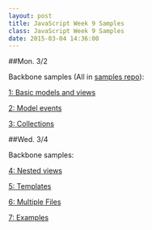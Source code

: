 ```yaml
---
layout: post
title: JavaScript Week 9 Samples
class: JavaScript Week 9 Samples
date: 2015-03-04 14:36:00
---
```


##Mon. 3/2

Backbone samples (All in [samples repo](http://github.com/portlandcodeschool/jse-win15-samples)):

[1: Basic models and views](http://github.com/portlandcodeschool/jse-win15-samples/tree/master/backbone/1-basic-model-view)

[2: Model events](http://github.com/portlandcodeschool/jse-win15-samples/tree/master/backbone/2-model-events)

[3: Collections](http://github.com/portlandcodeschool/jse-win15-samples/tree/master/backbone/3-collections)



##Wed. 3/4

Backbone samples:

[4: Nested views](http://github.com/portlandcodeschool/jse-win15-samples/tree/master/backbone/4-nested-views)

[5: Templates](http://github.com/portlandcodeschool/jse-win15-samples/tree/master/backbone/5-templates)

[6: Multiple Files](http://github.com/portlandcodeschool/jse-win15-samples/tree/master/backbone/6-multiple-files)

[7: Examples](http://github.com/portlandcodeschool/jse-win15-samples/tree/master/backbone/7-examples)


